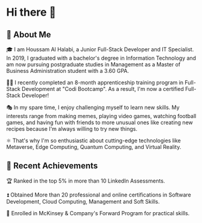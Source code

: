 # Hi there 👋

## 🚀 About Me

🎓 I am Houssam Al Halabi, a Junior Full-Stack Developer and IT Specialist. In 2019, I graduated with a bachelor's degree in Information Technology and am now pursuing postgraduate studies in Management as a Master of Business Administration student with a 3.60 GPA.

👨‍💻 I recently completed an 8-month apprenticeship training program in Full-Stack Development at "Codi Bootcamp". As a result, I'm now a certified Full-Stack Developer!

🎭 In my spare time, I enjoy challenging myself to learn new skills. My interests range from making memes, playing video games, watching football games, and having fun with friends to more unusual ones like creating new recipes because I'm always willing to try new things.

⚛️ That's why I'm so enthusiastic about cutting-edge technologies like Metaverse, Edge Computing, Quantum Computing, and Virtual Reality.

## 🏅 Recent Achievements

🏆 Ranked in the top 5% in more than 10 LinkedIn Assessments. 

⏫ Obtained More than 20 professional and online certifications in Software Development, Cloud Computing, Management and Soft Skills.

🤝 Enrolled in McKinsey & Company's Forward Program for practical skills.

<!-- ## 🛠️ Skills

#### Languages 
![<Javascript>](https://img.shields.io/badge/<Badge Text>-<Background Color>?style=for-the-badge&logo=<Icon Name>&logoColor=<Logo Color>)
 -->



<!--
**HoussamAlHalabi/HoussamAlHalabi** is a ✨ _special_ ✨ repository because its `README.md` (this file) appears on your GitHub profile.

Here are some ideas to get you started:

- 🔭 I’m currently working on ...
- 🌱 I’m currently learning ...
- 👯 I’m looking to collaborate on ...
- 🤔 I’m looking for help with ...
- 💬 Ask me about ...
- 📫 How to reach me: ...
- 😄 Pronouns: ...
- ⚡ Fun fact: ...
-->
